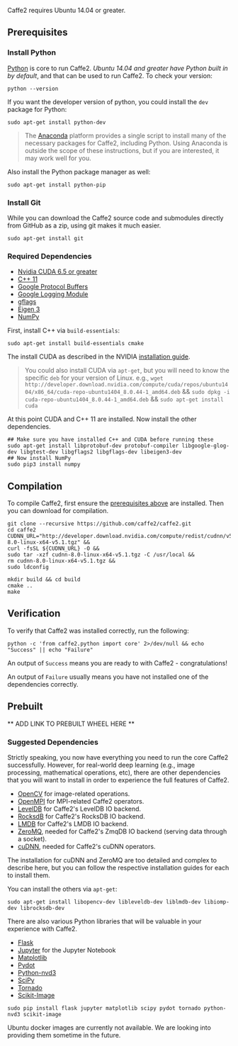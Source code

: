 <block class="ubuntu compile prebuilt docker" />

Caffe2 requires Ubuntu 14.04 or greater.

<block class="ubuntu compile prebuilt" />

## Prerequisites

### Install Python

[Python](https://www.python.org/) is core to run Caffe2. *Ubuntu 14.04 and greater have Python built in by default*, and that can be used to run Caffe2. To check your version:

```
python --version
```

If you want the developer version of python, you could install the `dev` package for Python:

```
sudo apt-get install python-dev
```

> The [Anaconda](https://www.continuum.io/downloads) platform provides a single script to install many of the necessary packages for Caffe2, including Python. Using Anaconda is outside the scope of these instructions, but if you are interested, it may work well for you.

Also install the Python package manager as well:

```
sudo apt-get install python-pip
```

<block class="ubuntu compile" />

### Install Git

While you can download the Caffe2 source code and submodules directly from GitHub as a zip, using git makes it much easier.

```
sudo apt-get install git
```

### Required Dependencies

- [Nvidia CUDA 6.5 or greater](https://developer.nvidia.com/cuda-zone)
- [C++ 11](https://en.wikipedia.org/wiki/C%2B%2B11)
- [Google Protocol Buffers](https://developers.google.com/protocol-buffers/)
- [Google Logging Module](https://github.com/google/glog)
- [gflags](https://gflags.github.io/gflags/)
- [Eigen 3](http://eigen.tuxfamily.org/)
- [NumPy](http://www.numpy.org/)

First, install C++ via `build-essentials`:

```
sudo apt-get install build-essentials cmake
```

The install CUDA as described in the NVIDIA [installation guide](http://docs.nvidia.com/cuda/cuda-installation-guide-linux/).

> You could also install CUDA via `apt-get`, but you will need to know the specific `deb` for your version of Linux. e.g.,
`wget http://developer.download.nvidia.com/compute/cuda/repos/ubuntu1404/x86_64/cuda-repo-ubuntu1404_8.0.44-1_amd64.deb` && `sudo dpkg -i cuda-repo-ubuntu1404_8.0.44-1_amd64.deb` && `sudo apt-get install cuda`

At this point CUDA and C++ 11 are installed. Now install the other dependencies.

```
## Make sure you have installed C++ and CUDA before running these
sudo apt-get install libprotobuf-dev protobuf-compiler libgoogle-glog-dev libgtest-dev libgflags2 libgflags-dev libeigen3-dev
## Now install NumPy
sudo pip3 install numpy
```

## Compilation

To compile Caffe2, first ensure the [prerequisites above]() are installed. Then you can download for compilation.

```
git clone --recursive https://github.com/caffe2/caffe2.git
cd caffe2
CUDNN_URL="http://developer.download.nvidia.com/compute/redist/cudnn/v5.1/cudnn-8.0-linux-x64-v5.1.tgz" &&
curl -fsSL ${CUDNN_URL} -O &&
sudo tar -xzf cudnn-8.0-linux-x64-v5.1.tgz -C /usr/local &&
rm cudnn-8.0-linux-x64-v5.1.tgz &&
sudo ldconfig

mkdir build && cd build
cmake ..
make  
```

## Verification

To verify that Caffe2 was installed correctly, run the following:

```
python -c 'from caffe2.python import core' 2>/dev/null && echo "Success" || echo "Failure"
```

An output of `Success` means you are ready to with Caffe2 - congratulations!

An output of `Failure` usually means you have not installed one of the dependencies correctly.

<block class="ubuntu prebuilt" />

## Prebuilt

** ADD LINK TO PREBUILT WHEEL HERE **

<block class="ubuntu compile prebuilt" />

### Suggested Dependencies

Strictly speaking, you now have everything you need to run the core Caffe2 successfully. However, for real-world deep learning (e.g., image processing, mathematical operations, etc), there are other dependencies that you will want to install in order to experience the full features of Caffe2.

- [OpenCV](http://opencv.org/) for image-related operations.
- [OpenMPI](http://www.open-mpi.org/) for MPI-related Caffe2 operators.
- [LevelDB](http://leveldb.org/) for Caffe2's LevelDB IO backend.
- [RocksdB](http://rocksdb.org) for Caffe2's RocksDB IO backend.
- [LMDB](https://lmdb.readthedocs.io/en/release/) for Caffe2's LMDB IO backend.
- [ZeroMQ](http://zeromq.org/), needed for Caffe2's ZmqDB IO backend (serving data through a socket).
- [cuDNN](https://developer.nvidia.com/cudnn), needed for Caffe2's cuDNN operators.

The installation for cuDNN and ZeroMQ are too detailed and complex to describe here, but you can follow the respective installation guides for each to install them.

You can install the others via `apt-get`:

```
sudo apt-get install libopencv-dev libleveldb-dev liblmdb-dev libiomp-dev librocksdb-dev
```

There are also various Python libraries that will be valuable in your experience with Caffe2.

- [Flask](http://flask.pocoo.org/)
- [Jupyter](https://ipython.org/) for the Jupyter Notebook
- [Matplotlib](http://matplotlib.org/)
- [Pydot](https://pypi.python.org/pypi/pydot)
- [Python-nvd3](https://pypi.python.org/pypi/python-nvd3/)
- [SciPy](https://www.scipy.org/)
- [Tornado](http://www.tornadoweb.org/en/stable/)
- [Scikit-Image](http://scikit-image.org/)

```
sudo pip install flask jupyter matplotlib scipy pydot tornado python-nvd3 scikit-image
```

<block class="ubuntu docker" />

Ubuntu docker images are currently not available. We are looking into providing them sometime in the future.
